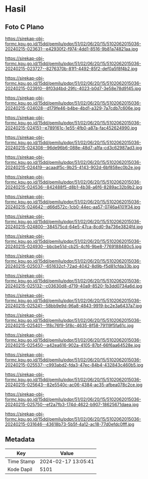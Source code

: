 # Hasil

## Foto C Plano

https://sirekap-obj-formc.kpu.go.id/15dd/pemilu/pdpr/51/02/06/20/15/5102062015036-20240215-023631--e42930f2-f974-4dd1-8516-9b81a74821aa.jpg

https://sirekap-obj-formc.kpu.go.id/15dd/pemilu/pdpr/51/02/06/20/15/5102062015036-20240215-023727--8276370b-81f1-4492-85f2-def0a5f8f4b2.jpg

https://sirekap-obj-formc.kpu.go.id/15dd/pemilu/pdpr/51/02/06/20/15/5102062015036-20240215-023910--8f03d4bd-29fc-4023-b0d7-3e58e78d9145.jpg

https://sirekap-obj-formc.kpu.go.id/15dd/pemilu/pdpr/51/02/06/20/15/5102062015036-20240215-024028--d179fe46-b4be-4bd1-a329-7a7cdb7c606e.jpg

https://sirekap-obj-formc.kpu.go.id/15dd/pemilu/pdpr/51/02/06/20/15/5102062015036-20240215-024151--e789161c-1e55-4fb0-a87a-fac452624990.jpg

https://sirekap-obj-formc.kpu.go.id/15dd/pemilu/pdpr/51/02/06/20/15/5102062015036-20240215-024308--96de96b6-088e-48d7-a1fa-cd3c62987ad3.jpg

https://sirekap-obj-formc.kpu.go.id/15dd/pemilu/pdpr/51/02/06/20/15/5102062015036-20240215-024419--acaadf5c-9b25-4143-902d-6bf858ec0b2e.jpg

https://sirekap-obj-formc.kpu.go.id/15dd/pemilu/pdpr/51/02/06/20/15/5102062015036-20240215-024536--842488f5-d8b1-4b38-a6f6-8289ac32b9b2.jpg

https://sirekap-obj-formc.kpu.go.id/15dd/pemilu/pdpr/51/02/06/20/15/5102062015036-20240215-024642--d66d572c-1cb0-44ec-aa57-0746a4101f34.jpg

https://sirekap-obj-formc.kpu.go.id/15dd/pemilu/pdpr/51/02/06/20/15/5102062015036-20240215-024800--384575cd-64e5-47ca-8cd0-9a736e3824fd.jpg

https://sirekap-obj-formc.kpu.go.id/15dd/pemilu/pdpr/51/02/06/20/15/5102062015036-20240215-024930--bbcbe51d-cb25-4cf6-9be8-7769188480c5.jpg

https://sirekap-obj-formc.kpu.go.id/15dd/pemilu/pdpr/51/02/06/20/15/5102062015036-20240215-025037--651632cf-72ad-4042-8d9b-f5d81cfda33b.jpg

https://sirekap-obj-formc.kpu.go.id/15dd/pemilu/pdpr/51/02/06/20/15/5102062015036-20240215-025132--c03630d8-d719-40a9-8520-1b3dd0734a6d.jpg

https://sirekap-obj-formc.kpu.go.id/15dd/pemilu/pdpr/51/02/06/20/15/5102062015036-20240215-025241--58bb9e9d-96a8-4843-9919-bc2e3a6437a7.jpg

https://sirekap-obj-formc.kpu.go.id/15dd/pemilu/pdpr/51/02/06/20/15/5102062015036-20240215-025401--1f8c76f9-5f8c-4635-8f58-79119f5fa61c.jpg

https://sirekap-obj-formc.kpu.go.id/15dd/pemilu/pdpr/51/02/06/20/15/5102062015036-20240215-025450--a42ea616-902a-4105-87bf-66f6aa64528e.jpg

https://sirekap-obj-formc.kpu.go.id/15dd/pemilu/pdpr/51/02/06/20/15/5102062015036-20240215-025537--c993abd2-fda3-47ec-84b4-432843c460b5.jpg

https://sirekap-obj-formc.kpu.go.id/15dd/pemilu/pdpr/51/02/06/20/15/5102062015036-20240215-025643--82e5540c-ac06-4384-ac35-afbea078c2ce.jpg

https://sirekap-obj-formc.kpu.go.id/15dd/pemilu/pdpr/51/02/06/20/15/5102062015036-20240215-025750--ef2a7fb3-174d-4622-b907-18625671daea.jpg

https://sirekap-obj-formc.kpu.go.id/15dd/pemilu/pdpr/51/02/06/20/15/5102062015036-20240215-031646--43618b73-5b5f-4a12-ac18-77d0efdc0fff.jpg


## Metadata

| Key        | Value               |
| ---------- | ------------------- |
| Time Stamp | 2024-02-17 13:05:41 |
| Kode Dapil | 5101                |



